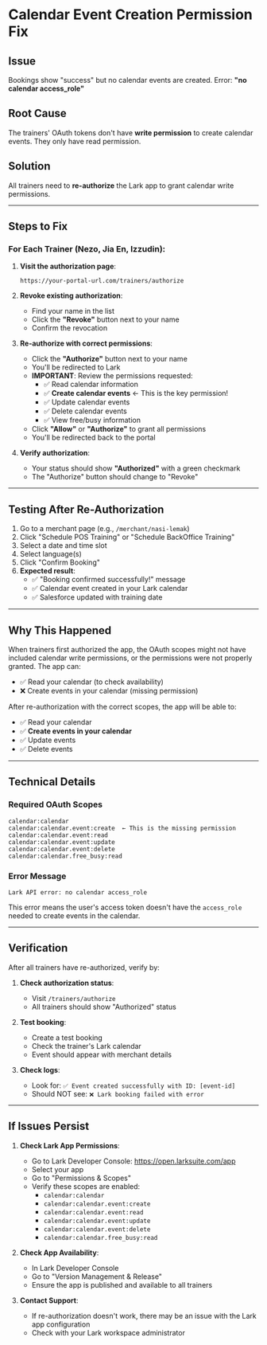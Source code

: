 # Calendar Event Creation Permission Fix

## Issue
Bookings show "success" but no calendar events are created. Error: **"no calendar access_role"**

## Root Cause
The trainers' OAuth tokens don't have **write permission** to create calendar events. They only have read permission.

## Solution
All trainers need to **re-authorize** the Lark app to grant calendar write permissions.

---

## Steps to Fix

### For Each Trainer (Nezo, Jia En, Izzudin):

1. **Visit the authorization page**:
   ```
   https://your-portal-url.com/trainers/authorize
   ```

2. **Revoke existing authorization**:
   - Find your name in the list
   - Click the **"Revoke"** button next to your name
   - Confirm the revocation

3. **Re-authorize with correct permissions**:
   - Click the **"Authorize"** button next to your name
   - You'll be redirected to Lark
   - **IMPORTANT**: Review the permissions requested:
     - ✅ Read calendar information
     - ✅ **Create calendar events** ← This is the key permission!
     - ✅ Update calendar events
     - ✅ Delete calendar events
     - ✅ View free/busy information
   - Click **"Allow"** or **"Authorize"** to grant all permissions
   - You'll be redirected back to the portal

4. **Verify authorization**:
   - Your status should show **"Authorized"** with a green checkmark
   - The "Authorize" button should change to "Revoke"

---

## Testing After Re-Authorization

1. Go to a merchant page (e.g., `/merchant/nasi-lemak`)
2. Click "Schedule POS Training" or "Schedule BackOffice Training"
3. Select a date and time slot
4. Select language(s)
5. Click "Confirm Booking"
6. **Expected result**: 
   - ✅ "Booking confirmed successfully!" message
   - ✅ Calendar event created in your Lark calendar
   - ✅ Salesforce updated with training date

---

## Why This Happened

When trainers first authorized the app, the OAuth scopes might not have included calendar write permissions, or the permissions were not properly granted. The app can:
- ✅ Read your calendar (to check availability)
- ❌ Create events in your calendar (missing permission)

After re-authorization with the correct scopes, the app will be able to:
- ✅ Read your calendar
- ✅ **Create events in your calendar**
- ✅ Update events
- ✅ Delete events

---

## Technical Details

### Required OAuth Scopes
```
calendar:calendar
calendar:calendar.event:create  ← This is the missing permission
calendar:calendar.event:read
calendar:calendar.event:update
calendar:calendar.event:delete
calendar:calendar.free_busy:read
```

### Error Message
```
Lark API error: no calendar access_role
```

This error means the user's access token doesn't have the `access_role` needed to create events in the calendar.

---

## Verification

After all trainers have re-authorized, verify by:

1. **Check authorization status**:
   - Visit `/trainers/authorize`
   - All trainers should show "Authorized" status

2. **Test booking**:
   - Create a test booking
   - Check the trainer's Lark calendar
   - Event should appear with merchant details

3. **Check logs**:
   - Look for: `✅ Event created successfully with ID: [event-id]`
   - Should NOT see: `❌ Lark booking failed with error`

---

## If Issues Persist

1. **Check Lark App Permissions**:
   - Go to Lark Developer Console: https://open.larksuite.com/app
   - Select your app
   - Go to "Permissions & Scopes"
   - Verify these scopes are enabled:
     - `calendar:calendar`
     - `calendar:calendar.event:create`
     - `calendar:calendar.event:read`
     - `calendar:calendar.event:update`
     - `calendar:calendar.event:delete`
     - `calendar:calendar.free_busy:read`

2. **Check App Availability**:
   - In Lark Developer Console
   - Go to "Version Management & Release"
   - Ensure the app is published and available to all trainers

3. **Contact Support**:
   - If re-authorization doesn't work, there may be an issue with the Lark app configuration
   - Check with your Lark workspace administrator

